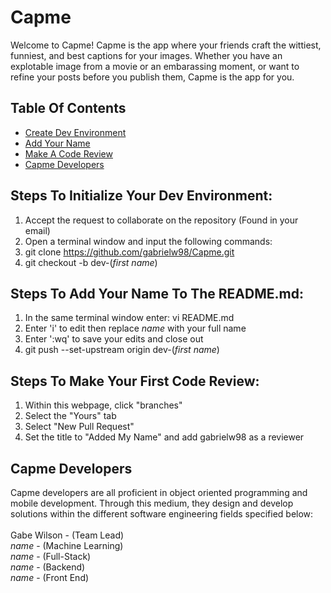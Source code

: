 # Capme
Welcome to Capme! Capme is the app where your friends craft the wittiest, funniest, and best captions for your images. Whether you have an explotable image from a movie or an embarassing moment, or want to refine your posts before you publish them, Capme is the app for you. 

## Table Of Contents<br/>
- [Create Dev Environment](#heading)
- [Add Your Name](#heading-1)
- [Make A Code Review](#heading-2)
- [Capme Developers](#heading-2)

## Steps To Initialize Your Dev Environment:<br/>
1) Accept the request to collaborate on the repository (Found in your email)<br/>
2) Open a terminal window and input the following commands:
3) git clone https://github.com/gabrielw98/Capme.git<br/>
4) git checkout -b dev-(*first name*)<br/>

## Steps To Add Your Name To The README.md:<br/>
1) In the same terminal window enter: vi README.md<br/>
2) Enter 'i' to edit then replace *name* with your full name<br/>
3) Enter ':wq' to save your edits and close out<br/>
4) git push --set-upstream origin dev-(*first name*)<br/>

## Steps To Make Your First Code Review:<br/>
1) Within this webpage, click "branches"
2) Select the "Yours" tab
3) Select "New Pull Request"
4) Set the title to "Added My Name" and add gabrielw98 as a reviewer

## Capme Developers
Capme developers are all proficient in object oriented programming and mobile development. Through this medium, they design and develop solutions within the different software engineering fields specified below:<br/><br/>
Gabe Wilson - (Team Lead)<br/>
*name* - (Machine Learning)<br/>
*name* - (Full-Stack)<br/>
*name* - (Backend)<br/>
*name* - (Front End)












